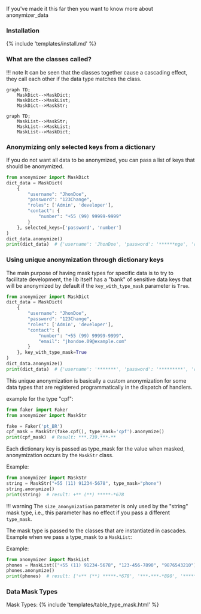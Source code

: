 
If you've made it this far then you want to know more about anonymizer_data

### Installation

{% include 'templates/install.md' %}

### What are the classes called?

!!! note
    It can be seen that the classes together cause a cascading effect, they call each other if the data type matches the class.

```mermaid
graph TD;
    MaskDict-->MaskDict;
    MaskDict-->MaskList;
    MaskDict-->MaskStr;
```

```mermaid
graph TD;
    MaskList-->MaskStr;
    MaskList-->MaskList;
    MaskList-->MaskDict;
```

### Anonymizing only selected keys from a dictionary

If you do not want all data to be anonymized, you can pass a list of keys that should be anonymized.

```python
from anonymizer import MaskDict
dict_data = MaskDict(
    {
        "username": "JhonDoe",
        "password": "123Change",
        "roles": ['Admin', 'developer'],
        "contact": {
            "number": "+55 (99) 99999-9999"
        }
    }, selected_keys=['password', 'number']
)
dict_data.anonymize()
print(dict_data)  # {'username': 'JhonDoe', 'password': '******nge', 'roles': ['Admin', 'developer'], 'contact': {'number': '*************9-9999'}}
```

### Using unique anonymization through dictionary keys

The main purpose of having mask types for specific data is to try to facilitate development, the lib itself has a "bank" of sensitive data keys that will be anonymized by default if the `key_with_type_mask` parameter is `True`.

```python
from anonymizer import MaskDict
dict_data = MaskDict(
    {
        "username": "JhonDoe",
        "password": "123Change",
        "roles": ['Admin', 'developer'],
        "contact": {
            "number": "+55 (99) 99999-9999",
            "email": "jhondoe.09@example.com"
        }
    }, key_with_type_mask=True
)
dict_data.anonymize()
print(dict_data)  # {'username': '*******', 'password': '*********', 'roles': ['Admin', 'developer'], 'contact': {'number': '*******************', 'email': '*********9@example.com'}}
```

This unique anonymization is basically a custom anonymization for some data types that are registered programmatically in the dispatch of handlers.

example for the type "cpf":
```python
from faker import Faker
from anonymizer import MaskStr

fake = Faker('pt_BR')
cpf_mask = MaskStr(fake.cpf(), type_mask='cpf').anonymize()
print(cpf_mask)  # Result: ***.739.***-**
```

Each dictionary key is passed as type_mask for the value when masked, anonymization occurs by the `MaskStr` class.

Example:
```python
from anonymizer import MaskStr
string = MaskStr("+55 (11) 91234-5678", type_mask="phone")
string.anonymize()
print(string)  # result: +** (**) *****-*678
```

!!! warning
    The `size_anonymization` parameter is only used by the "string" mask type, i.e., this parameter has no effect if you pass a different `type_mask`.

The mask type is passed to the classes that are instantiated in cascades. Example when we pass a type_mask to a `MaskList`:

Example:
```python
from anonymizer import MaskList
phones = MaskList(["+55 (11) 91234-5678", "123-456-7890", "9876543210"], type_mask="phone")
phones.anonymize()
print(phones)  # result: ['+** (**) *****-*678', '***-***-*890', '*******210']
```

    

### Data Mask Types

Mask Types:
{% include 'templates/table_type_mask.html' %}
